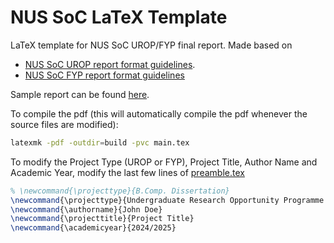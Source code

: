 # NUS SoC LaTeX Template

LaTeX template for NUS SoC UROP/FYP final report.
Made based on
- [NUS SoC UROP report format guidelines](https://www.comp.nus.edu.sg/wp-content/uploads/2023/10/UROP_Report_Format.pdf).
- [NUS SoC FYP report format
guidelines](https://www.comp.nus.edu.sg/wp-content/uploads/2023/10/FYP-Report-Format-final_000.pdf)

Sample report can be found [here](sample/sample.pdf).

To compile the pdf (this will automatically compile the pdf whenever the source files are modified):
```bash
latexmk -pdf -outdir=build -pvc main.tex
```

To modify the Project Type (UROP or FYP), Project Title, Author Name and Academic Year, modify the
last few lines of [preamble.tex](preamble.tex)

```latex
% \newcommand{\projecttype}{B.Comp. Dissertation}
\newcommand{\projecttype}{Undergraduate Research Opportunity Programme (UROP) Project Report}
\newcommand{\authorname}{John Doe}
\newcommand{\projecttitle}{Project Title}
\newcommand{\academicyear}{2024/2025}
```
